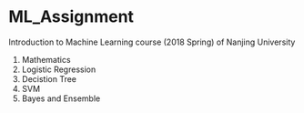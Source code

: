 # ML_Assignment
Introduction to Machine Learning course (2018 Spring) of Nanjing University
1. Mathematics
2. Logistic Regression
3. Decistion Tree
4. SVM
5. Bayes and Ensemble
